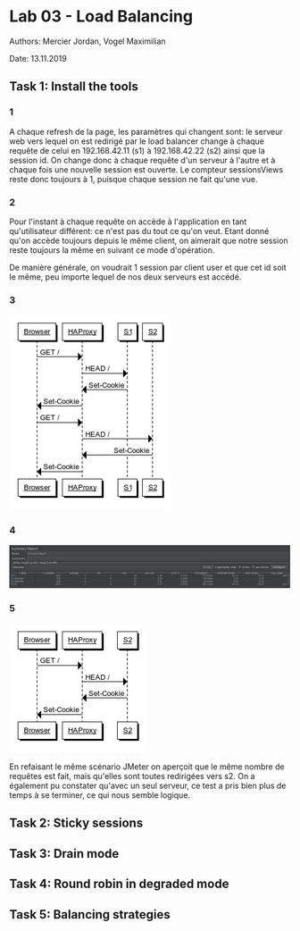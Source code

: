 # Lab 03 - Load Balancing
Authors: Mercier Jordan, Vogel Maximilian

Date: 13.11.2019

## Task 1: Install the tools

### 1
A chaque refresh de la page, les paramètres qui changent sont: le serveur web vers lequel on est redirigé par le load balancer change à chaque requête de celui en 192.168.42.11 (s1) à 192.168.42.22 (s2) ainsi que la session id. On change donc à chaque requête d'un serveur à l'autre et à chaque fois une nouvelle session est ouverte. Le compteur sessionsViews reste donc toujours à 1, puisque chaque session ne fait qu'une vue.

### 2

Pour l'instant à chaque requête on accède à l'application en tant qu'utilisateur différent: ce n'est pas du tout ce qu'on veut. Etant donné qu'on accède toujours depuis le même client, on aimerait que notre session reste toujours la même en suivant ce mode d'opération.

De manière générale, on voudrait 1 session par client user et que cet id soit le même, peu importe lequel de nos deux serveurs est accédé.

### 3

![Sequence diagram](captures/sequence_diagram.png)

### 4

![Summary report](captures/Task1_point4.png)

### 5

![Sequence diagram](captures/sequence_diagram_without_s1.png)

En refaisant le même scénario JMeter on aperçoit que le même nombre de requêtes est fait, mais qu'elles sont toutes redirigées vers s2. On a également pu constater qu'avec un seul serveur, ce test a pris bien plus de temps à se terminer, ce qui nous semble logique.

## Task 2: Sticky sessions



## Task 3: Drain mode



## Task 4: Round robin in degraded mode



## Task 5: Balancing strategies

